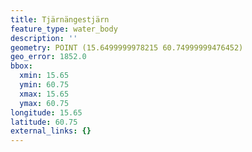 ```yaml
---
title: Tjärnängestjärn
feature_type: water_body
description: ''
geometry: POINT (15.6499999978215 60.74999999476452)
geo_error: 1852.0
bbox:
  xmin: 15.65
  ymin: 60.75
  xmax: 15.65
  ymax: 60.75
longitude: 15.65
latitude: 60.75
external_links: {}
---
```

